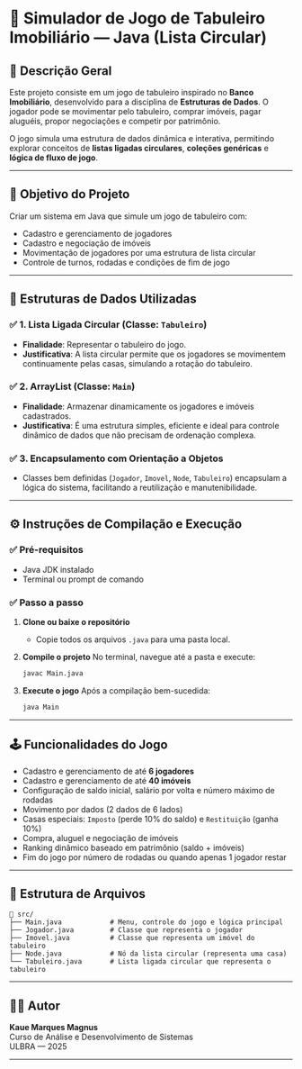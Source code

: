 
# 🎲 Simulador de Jogo de Tabuleiro Imobiliário — Java (Lista Circular)

## 📌 Descrição Geral

Este projeto consiste em um jogo de tabuleiro inspirado no **Banco Imobiliário**, desenvolvido para a disciplina de **Estruturas de Dados**. O jogador pode se movimentar pelo tabuleiro, comprar imóveis, pagar aluguéis, propor negociações e competir por patrimônio.

O jogo simula uma estrutura de dados dinâmica e interativa, permitindo explorar conceitos de **listas ligadas circulares**, **coleções genéricas** e **lógica de fluxo de jogo**.

---

## 🎯 Objetivo do Projeto

Criar um sistema em Java que simule um jogo de tabuleiro com:
- Cadastro e gerenciamento de jogadores
- Cadastro e negociação de imóveis
- Movimentação de jogadores por uma estrutura de lista circular
- Controle de turnos, rodadas e condições de fim de jogo

---

## 🧠 Estruturas de Dados Utilizadas

### ✅ 1. Lista Ligada Circular (Classe: `Tabuleiro`)
- **Finalidade**: Representar o tabuleiro do jogo.
- **Justificativa**: A lista circular permite que os jogadores se movimentem continuamente pelas casas, simulando a rotação do tabuleiro.

### ✅ 2. ArrayList (Classe: `Main`)
- **Finalidade**: Armazenar dinamicamente os jogadores e imóveis cadastrados.
- **Justificativa**: É uma estrutura simples, eficiente e ideal para controle dinâmico de dados que não precisam de ordenação complexa.

### ✅ 3. Encapsulamento com Orientação a Objetos
- Classes bem definidas (`Jogador`, `Imovel`, `Node`, `Tabuleiro`) encapsulam a lógica do sistema, facilitando a reutilização e manutenibilidade.

---

## ⚙️ Instruções de Compilação e Execução

### ✅ Pré-requisitos
- Java JDK instalado
- Terminal ou prompt de comando

### ✅ Passo a passo

1. **Clone ou baixe o repositório**
   - Copie todos os arquivos `.java` para uma pasta local.

2. **Compile o projeto**
   No terminal, navegue até a pasta e execute:
   ```bash
   javac Main.java
   ```

3. **Execute o jogo**
   Após a compilação bem-sucedida:
   ```bash
   java Main
   ```

---

## 🕹️ Funcionalidades do Jogo

- Cadastro e gerenciamento de até **6 jogadores**
- Cadastro e gerenciamento de até **40 imóveis**
- Configuração de saldo inicial, salário por volta e número máximo de rodadas
- Movimento por dados (2 dados de 6 lados)
- Casas especiais: `Imposto` (perde 10% do saldo) e `Restituição` (ganha 10%)
- Compra, aluguel e negociação de imóveis
- Ranking dinâmico baseado em patrimônio (saldo + imóveis)
- Fim do jogo por número de rodadas ou quando apenas 1 jogador restar

---

## 📁 Estrutura de Arquivos

```plaintext
📁 src/
├── Main.java            # Menu, controle do jogo e lógica principal
├── Jogador.java         # Classe que representa o jogador
├── Imovel.java          # Classe que representa um imóvel do tabuleiro
├── Node.java            # Nó da lista circular (representa uma casa)
└── Tabuleiro.java       # Lista ligada circular que representa o tabuleiro
```

---

## 👨‍💻 Autor

**Kaue Marques Magnus**  
Curso de Análise e Desenvolvimento de Sistemas  
ULBRA — 2025

---
